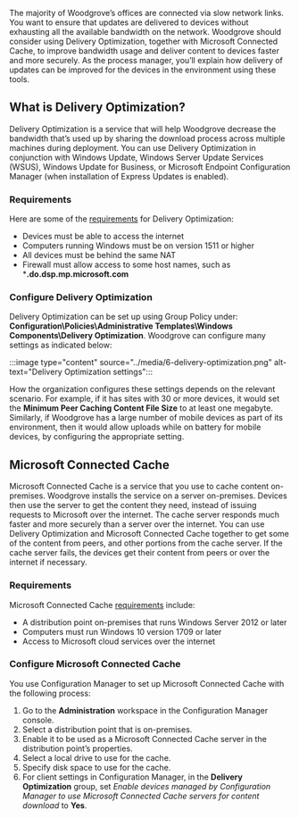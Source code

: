 The majority of Woodgrove’s offices are connected via slow network links. You want to ensure that updates are delivered to devices without exhausting all the available bandwidth on the network. Woodgrove should consider using Delivery Optimization, together with Microsoft Connected Cache, to improve bandwidth usage and deliver content to devices faster and more securely. As the process manager, you’ll explain how delivery of updates can be improved for the devices in the environment using these tools.

## What is Delivery Optimization?

Delivery Optimization is a service that will help Woodgrove decrease the bandwidth that’s used up by sharing the download process across multiple machines during deployment. You can use Delivery Optimization in conjunction with Windows Update, Windows Server Update Services (WSUS), Windows Update for Business, or Microsoft Endpoint Configuration Manager (when installation of Express Updates is enabled).

### Requirements

Here are some of the [requirements](https://docs.microsoft.com/windows/deployment/update/waas-delivery-optimization#requirements) for Delivery Optimization:

- Devices must be able to access the internet
- Computers running Windows must be on version 1511 or higher
- All devices must be behind the same NAT
- Firewall must allow access to some host names, such as ***.do.dsp.mp.microsoft.com**

### Configure Delivery Optimization

Delivery Optimization can be set up using Group Policy under: **Configuration\Policies\Administrative Templates\Windows Components\Delivery Optimization**. Woodgrove can configure many settings as indicated below:

:::image type="content" source="../media/6-delivery-optimization.png" alt-text="Delivery Optimization settings":::

How the organization configures these settings depends on the relevant scenario. For example, if it has sites with 30 or more devices, it would set the **Minimum Peer Caching Content File Size** to at least one megabyte. Similarly, if Woodgrove has a large number of mobile devices as part of its environment, then it would allow uploads while on battery for mobile devices, by configuring the appropriate setting.

## Microsoft Connected Cache

Microsoft Connected Cache is a service that you use to cache content on-premises. Woodgrove installs the service on a server on-premises. Devices then use the server to get the content they need, instead of issuing requests to Microsoft over the internet. The cache server responds much faster and more securely than a server over the internet. You can use Delivery Optimization and Microsoft Connected Cache together to get some of the content from peers, and other portions from the cache server. If the cache server fails, the devices get their content from peers or over the internet if necessary.

### Requirements

Microsoft Connected Cache [requirements](https://docs.microsoft.com/mem/configmgr/core/plan-design/hierarchy/microsoft-connected-cache) include:

- A distribution point on-premises that runs Windows Server 2012 or later
- Computers must run Windows 10 version 1709 or later
- Access to Microsoft cloud services over the internet

### Configure Microsoft Connected Cache

You use Configuration Manager to set up Microsoft Connected Cache with the following process:
1.	Go to the **Administration** workspace in the Configuration Manager console.
2.	Select a distribution point that is on-premises.
3.	Enable it to be used as a Microsoft Connected Cache server in the distribution point’s properties.
4.	Select a local drive to use for the cache.
5.	Specify disk space to use for the cache.
6.	For client settings in Configuration Manager, in the **Delivery Optimization** group, set *Enable devices managed by Configuration Manager to use Microsoft Connected Cache servers for content download* to **Yes**.
